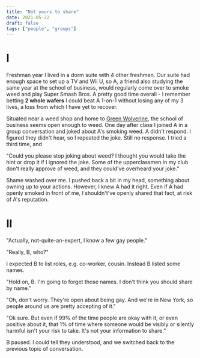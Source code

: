 ```yaml
---
title: "Not yours to share"
date: 2021-05-22
draft: false
tags: ["people", "groups"]
---
```

# I
Freshman year I lived in a dorm suite with 4 other freshmen. Our suite had enough space to set up a TV and Wii U, so A, a friend also studying the same year at the school of business, would regularly come over to smoke weed and play Super Smash Bros. A pretty good time overall - I remember betting **2 whole wafers** I could beat A 1-on-1 without losing any of my 3 lives, a loss from which I have yet to recover.

Situated near a weed shop and home to [Green Wolverine](https://www.greenwolverine.org/), the school of business seems open enough to weed. One day after class I joined A in a group conversation and joked about A's smoking weed. A didn't respond. I figured they didn't hear, so I repeated the joke. Still no response. I tried a third time, and

"Could you please stop joking about weed? I thought you would take the hint or drop it if I ignored the joke. Some of the upperclassmen in my club don't really approve of weed, and they could've overheard your joke."

Shame washed over me. I pushed back a bit in my head, something about owning up to your actions. However, I knew A had it right. Even if A had openly smoked in front of me, I shouldn't've openly shared that fact, at risk of A's reputation.
# II
"Actually, not-quite-an-expert, I know a few gay people."

"Really, B, who?"

I expected B to list roles, e.g. co-worker, cousin. Instead B listed some names.

"Hold on, B. I'm going to forget those names. I don't think you should share by name."

"Oh, don't worry. They're open about being gay. And we're in New York, so people around us are pretty accepting of it."

"Ok sure. But even if 99% of the time people are okay with it, or even positive about it, that 1% of time where someone would be visibly or silently harmful isn't your risk to take. It's not your information to share."

B paused. I could tell they understood, and we switched back to the previous topic of conversation.
